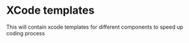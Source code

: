 # XCode templates
This will contain xcode templates for different components to speed up coding process
